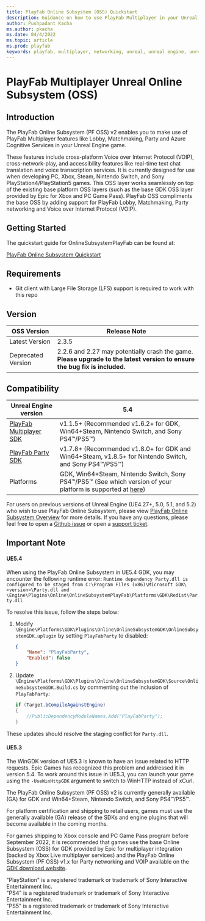 ```yaml
---
title: PlayFab Online Subsystem (OSS) Quickstart
description: Guidance on how to use PlayFab Multiplayer in your Unreal Engine 4 and Unreal Engine 5 Project.
author: Pushpadant Kacha
ms.author: pkacha
ms.date: 04/4/2022
ms.topic: article
ms.prod: playfab
keywords: playfab, multiplayer, networking, unreal, unreal engine, unreal engine 4, unreal engine 5, ue4, ue5, middleware
---
```


# PlayFab Multiplayer Unreal Online Subsystem (OSS)

## Introduction

The PlayFab Online Subsystem (PF OSS) v2 enables you to make use of PlayFab Multiplayer features like Lobby, Matchmaking, Party and Azure Cognitive Services in your Unreal Engine game.

These features include cross-platform Voice over Internet Protocol (VOIP), cross-network-play, and accessibility features like real-time text chat translation and voice transcription services. It is currently designed for use when developing PC, Xbox, Steam, Nintendo Switch, and Sony PlayStation4/PlayStation5 games. This OSS layer works seamlessly on top of the existing base platform OSS layers (such as the base GDK OSS layer provided by Epic for Xbox and PC Game Pass). PlayFab OSS compliments the base OSS by adding support for PlayFab Lobby, Matchmaking, Party networking and Voice over Internet Protocol (VOIP).

## Getting Started

The quickstart guide for OnlineSubsystemPlayFab can be found at:

[PlayFab Online Subsystem Quickstart](https://docs.microsoft.com/gaming/playfab/features/multiplayer/networking/party-unreal-engine-oss-quickstart)

## Requirements

* Git client with Large File Storage (LFS) support is required to work with this repo

## Version

|OSS Version|Release Note|
|-|-|
Latest Version |2.3.5|
Deprecated Version |2.2.6 and 2.27 may potentially crash the game. **Please upgrade to the latest version to ensure the bug fix is included.**|

## Compatibility

|Unreal Engine version|5.4|
|-|-|
[PlayFab Multiplayer SDK](https://learn.microsoft.com/en-us/gaming/playfab/features/multiplayer/lobby/lobby-matchmaking-sdks/lobby-matchmaking-sdks) | v1.1.5+ (Recommended v1.6.2+ for GDK, Win64+Steam, Nintendo Switch, and Sony PS4™/PS5™)
[PlayFab Party SDK](https://learn.microsoft.com/en-us/gaming/playfab/features/multiplayer/networking/party-sdks) | v1.7.8+ (Recommended v1.8.0+ for GDK and Win64+Steam, v1.8.5+ for Nintendo Switch, and Sony PS4™/PS5™)
Platforms|GDK, Win64+Steam, Nintendo Switch, Sony PS4™/PS5™ (See which version of your platform is supported at [here](https://learn.microsoft.com/en-us/gaming/playfab/features/multiplayer/networking/party-unreal-engine-oss-overview#which-versions-of-the-microsoft-game-development-kit-gdk-are-supported))

For users on previous versions of Unreal Engine (UE4.27+, 5.0, 5.1, and 5.2) who wish to use PlayFab Online Subsystem, please view [PlayFab Online Subsystem Overview](https://learn.microsoft.com/en-us/gaming/playfab/features/multiplayer/networking/party-unreal-engine-oss-overview#which-versions-of-unreal-engine-are-supported) for more details.
If you have any questions, please feel free to open a [Github issue](https://github.com/PlayFab/PlayFabMultiplayerUnreal/issues/new) or open a [support ticket](https://playfab.com/contact/).
## Important Note
#### UE5.4

When using the PlayFab Online Subsystem in UE5.4 GDK, you may encounter the following runtime error: 
`Runtime dependency Party.dll is configured to be staged from C:\Program Files (x86)\Microsoft GDK\<version>\Party.dll and \Engine\Plugins\Online\OnlineSubsystemPlayFab\Platforms\GDK\Redist\Party.dll`


To resolve this issue, follow the steps below:

1. Modify `\Engine\Platforms\GDK\Plugins\Online\OnlineSubsystemGDK\OnlineSubsystemGDK.uplugin` by setting `PlayFabParty` to disabled:
    ```json
    {
        "Name": "PlayFabParty",
        "Enabled": false
    }
    ```

2. Update `\Engine\Platforms\GDK\Plugins\Online\OnlineSubsystemGDK\Source\OnlineSubsystemGDK.Build.cs` by commenting out the inclusion of `PlayFabParty`:
    ```csharp
    if (Target.bCompileAgainstEngine)
    {
        //PublicDependencyModuleNames.Add("PlayFabParty");
    }
    ```

These updates should resolve the staging conflict for `Party.dll`.

#### UE5.3
The WinGDK version of UE5.3 is known to have an issue related to HTTP requests. Epic Games has recognized this problem and addressed it in version 5.4. To work around this issue in UE5.3, you can launch your game using the `-UseWinHttpGDK` argument to switch to WinHTTP instead of xCurl.

The PlayFab Online Subsystem (PF OSS) v2 is currently generally available (GA) for GDK and Win64+Steam, Nintendo Switch, and Sony PS4™/PS5™.

For platform certification and shipping to retail users, games must use the generally available (GA) release of the SDKs and engine plugins that will become available in the coming months.

For games shipping to Xbox console and PC Game Pass program before September 2022, it is recommended that games use the base Online Subsystem (OSS) for GDK provided by Epic for multiplayer integration (backed by Xbox Live multiplayer services) and the PlayFab Online Subsystem (PF OSS) v1.x for Party networking and VOIP available on the [GDK download website](https://aka.ms/gdkdl).

"PlayStation" is a registered trademark or trademark of Sony Interactive Entertainment Inc.<br />
"PS4" is a registered trademark or trademark of Sony Interactive Entertainment Inc.<br />
"PS5" is a registered trademark or trademark of Sony Interactive Entertainment Inc.
